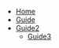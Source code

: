 <!-- docs/_sidebar.md -->

<!-- docs/_sidebar.md -->
* [Home](/)
* [Guide](/java/spring/guide)
* [Guide2](/java/spring/guide)
  * [Guide3](/java/spring/guide)
